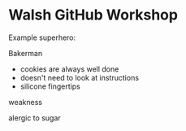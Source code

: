 # Walsh GitHub Workshop

Example superhero: 

Bakerman

- cookies are always well done
- doesn't need to look at instructions
- silicone fingertips

weakness

alergic to sugar